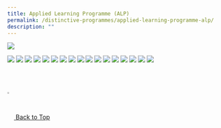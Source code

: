```yaml
---
title: Applied Learning Programme (ALP)
permalink: /distinctive-programmes/applied-learning-programme-alp/
description: ""
---
```

![](/images/HOMEPAGE/ftpps_adv.jpg)

![](/images/1%20(3).jpg)
![](/images/2%20(3).jpg)
![](/images/3%20(3).jpg)
![](/images/4%20(3).jpg)
![](/images/5%20(3).jpg)
![](/images/6%20(3).jpg)
![](/images/7%20(2).jpg)
![](/images/8-ALP.jpg)
![](/images/9-ALP.jpg)
![](/images/10.jpg)
![](/images/11.jpg)
![](/images/12.jpg)
![](/images/13.jpg)
![](/images/14.jpg)
![](/images/15.jpg)
![](/images/16.jpg)
![](/images/17.jpg)

<br>
<br>
<br>

<a href="/distinctive-programmes/applied-learning-programme-alp#lo_main">
	 <img src="/images/arrow-up.png" style="width:3%" align="center"> Back to Top
</a>